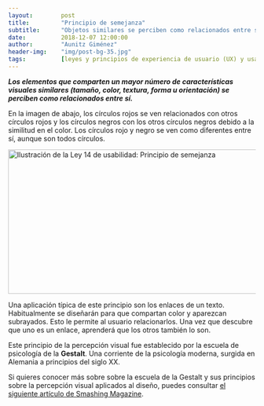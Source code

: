 ```yaml
---
layout:        post
title:         "Principio de semejanza"
subtitle:      "Objetos similares se perciben como relacionados entre sí"
date:          2018-12-07 12:00:00
author:        "Aunitz Giménez"
header-img:    "img/post-bg-35.jpg"
tags:          [leyes y principios de experiencia de usuario (UX) y usabilidad, leyes y principios de la Gestalt]
---
```


<p><em><strong>Los elementos que comparten un mayor número de características visuales similares (tamaño, color, textura, forma u orientación) se perciben como relacionados entre sí.</strong></em></p>

<p>En la imagen de abajo, los círculos rojos se ven relacionados con otros círculos rojos y los círculos negros con los otros círculos negros debido a la similitud en el color. Los círculos rojo y negro se ven como diferentes entre sí, aunque son todos círculos.</p>

<p><img src="{{ site.baseurl }}/img/ley-14-principio-de-semejanza.png" loading="lazy" alt="Ilustración de la Ley 14 de usabilidad: Principio de semejanza" width="722" height="294"></p>

<p>Una aplicación típica de este principio son los enlaces de un texto. Habitualmente se diseñarán para que compartan color y aparezcan subrayados. Esto le permite al usuario relacionarlos. Una vez que descubre que uno es un enlace, aprenderá que los otros también lo son.</p>

<p>Este principio de la percepción visual fue establecido por la escuela de psicología de la <strong>Gestalt</strong>. Una corriente de la psicología moderna, surgida en Alemania a principios del siglo XX.</p>

<p>Si quieres conocer más sobre sobre la escuela de la Gestalt y sus principios sobre la percepción visual aplicados al diseño, puedes consultar <a href="https://www.smashingmagazine.com/2014/03/design-principles-visual-perception-and-the-principles-of-gestalt/" target="_blank" rel="noopener noreferrer">el siguiente artículo de Smashing Magazine</a>.</p>
